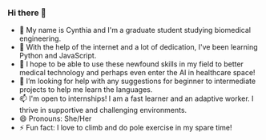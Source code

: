 ### Hi there 👋




- 🔭 My name is Cynthia and I'm a graduate student studying biomedical engineering. 
- 🌱 With the help of the internet and a lot of dedication, I've been learning Python and JavaScript.
- 👯 I hope to be able to use these newfound skills in my field to better medical technology and perhaps even enter the AI in healthcare space!
- 🤔 I’m looking for help with any suggestions for beginner to intermediate projects to help me learn the languages. 
- 📫 I'm open to internships! I am a fast learner and an adaptive worker. I thrive in supportive and challenging environments.
- 😄 Pronouns: She/Her
- ⚡ Fun fact: I love to climb and do pole exercise in my spare time!


<!--
**cynthia-lam/cynthia-lam** is a ✨ _special_ ✨ repository because its `README.md` (this file) appears on your GitHub profile.
-->
